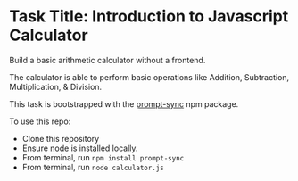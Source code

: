 # Task Title: Introduction to Javascript Calculator
Build a basic arithmetic calculator without a frontend.

The calculator is able to perform basic operations like Addition, Subtraction, Multiplication, & Division.

This task is bootstrapped with the [prompt-sync](https://www.npmjs.com/package/prompt-sync) npm package.

To use this repo:
- Clone this repository
- Ensure [node](https://nodejs.org/en/download/package-manager/#windows-1) is installed locally.
- From terminal, run `npm install prompt-sync`
- From terminal, run `node calculator.js`

